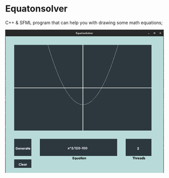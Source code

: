 # Equatonsolver
C++ & SFML program that can help you with drawing some math equations;

![Screenshot](assets/screenshots/Screenshot1.png)
